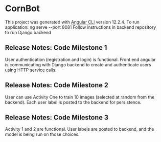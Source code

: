 # CornBot

This project was generated with [Angular CLI](https://github.com/angular/angular-cli) version 12.2.4.
To run application: ng serve --port 8081
Follow instructions in backend repository to run Django backend

## Release Notes: Code Milestone 1

User authentication (registration and login) is functional. Front end angular is communicating with Django backend to create and authenticate users using HTTP service calls. 

## Release Notes: Code Milestone 2

User can use Activity One to train 10 images (selected at random from the backend). Each user label is posted to the backend for persistence. 

## Release Notes: Code Milestone 3

Activity 1 and 2 are functional. User labels are posted to backend, and the model is being run on those choices. 
